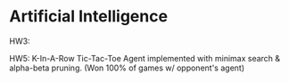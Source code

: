 # Artificial Intelligence

HW3: 

HW5: K-In-A-Row Tic-Tac-Toe Agent implemented with minimax search & alpha-beta pruning. (Won 100% of games w/ opponent's agent)

